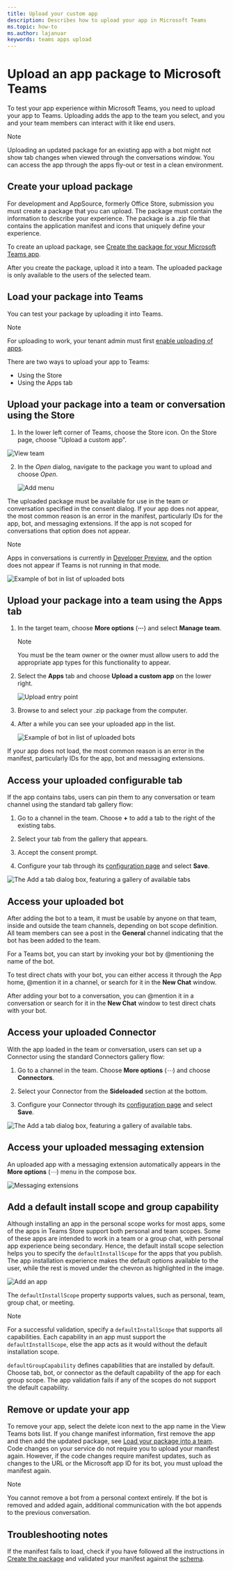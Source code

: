 ```yaml
---
title: Upload your custom app
description: Describes how to upload your app in Microsoft Teams
ms.topic: how-to
ms.author: lajanuar
keywords: teams apps upload
---
```

# Upload an app package to Microsoft Teams

To test your app experience within Microsoft Teams, you need to upload your app to Teams. Uploading adds the app to the team you select, and you and your team members can interact with it like end users.

> [!NOTE]
> Uploading an updated package for an existing app with a bot might not show tab changes when viewed through the conversations window. You can access the app through the apps fly-out or test in a clean environment.

## Create your upload package

For development and AppSource, formerly Office Store, submission you must create a package that you can upload. The package must contain the information to describe your experience. The package is a .zip file that contains the application manifest and icons that uniquely define your experience.

To create an upload package, see [Create the package for your Microsoft Teams app](../build-and-test/apps-package.md).

After you create the package, upload it into a team. The uploaded package is only available to the users of the selected team.

## Load your package into Teams

You can test your package by uploading it into Teams.

> [!NOTE]
> For uploading to work, your tenant admin must first [enable uploading of apps](/microsoftteams/admin-settings).

There are two ways to upload your app to Teams:

* Using the Store
* Using the Apps tab

## Upload your package into a team or conversation using the Store

1. In the lower left corner of Teams, choose the Store icon. On the Store page, choose "Upload a custom app".

  ![View team](../../assets/images/store-upload-a-custom-app2.png)

2. In the *Open* dialog, navigate to the package you want to upload and choose *Open*.

   ![Add menu](../../assets/images/NewappAddmenudropdown.png)

The uploaded package must be available for use in the team or conversation specified in the consent dialog. If your app does not appear, the most common reason is an error in the manifest, particularly IDs for the app, bot, and messaging extensions. If the app is not scoped for conversations that option does not appear.

>[!NOTE]
> Apps in conversations is currently in [Developer Preview](../../resources/dev-preview/developer-preview-intro.md), and the option does not appear if Teams is not running in that mode.

![Example of bot in list of uploaded bots](../../assets/images/botinlist.jpg)

## Upload your package into a team using the Apps tab

1. In the target team, choose **More options** (**&#8943;**) and select **Manage team**.

   > [!NOTE]
   > You must be the team owner or the owner must allow users to add the appropriate app types for this functionality to appear.

2. Select the **Apps** tab and choose **Upload a custom app** on the lower right.

   ![Upload entry point](../../assets/images/UploadACustomApp.png)

3. Browse to and select your .zip package from the computer.

4. After a while you can see your uploaded app in the list.

   ![Example of bot in list of uploaded bots](../../assets/images/botinlist.jpg)

If your app does not load, the most common reason is an error in the manifest, particularly IDs for the app, bot and messaging extensions.

## Access your uploaded configurable tab

If the app contains tabs, users can pin them to any conversation or team channel using the standard tab gallery flow:

1. Go to a channel in the team. Choose **+** to add a tab to the right of the existing tabs.

2. Select your tab from the gallery that appears.

3. Accept the consent prompt.

4. Configure your tab through its [configuration page](../../tabs/how-to/create-tab-pages/configuration-page.md) and select **Save**.

  ![The Add a tab dialog box, featuring a gallery of available tabs](../../assets/images/tab_gallery.png)

## Access your uploaded bot

After adding the bot to a team, it must be usable by anyone on that team, inside and outside the team channels, depending on bot scope definition. All team members can see a post in the **General** channel indicating that the bot has been added to the team.

For a Teams bot, you can start by invoking your bot by @mentioning the name of the bot.

To test direct chats with your bot, you can either access it through the App home, @mention it in a channel, or search for it in the **New Chat** window.

After adding your bot to a conversation, you can @mention it in a conversation or search for it in the **New Chat** window to test direct chats with your bot.

## Access your uploaded Connector

With the app loaded in the team or conversation, users can set up a Connector using the standard Connectors gallery flow:

1. Go to a channel in the team. Choose **More options** (*&#8943;*) and choose **Connectors**.

2. Select your Connector from the **Sideloaded** section at the bottom.

3. Configure your Connector through its [configuration page](../../webhooks-and-connectors/how-to/connectors-creating.md) and select **Save**.

  ![The Add a tab dialog box, featuring a gallery of available tabs.](../../assets/images/connector_gallery.png)

## Access your uploaded messaging extension

An uploaded app with a messaging extension automatically appears in the **More options** (*&#8943;*) menu in the compose box.

![Messaging extensions](../../assets/images/compose-extensions/cesampleapp.png)

## Add a default install scope and group capability

Although installing an app in the personal scope works for most apps, some of the apps in Teams Store support both personal and team scopes.
Some of these apps are intended to work in a team or a group chat, with personal app experience being secondary.
Hence, the default install scope selection helps you to specify the `defaultInstallScope` for the apps that you publish. The app installation experience makes the default options available to the user, while the rest is moved under the chevron as highlighted in the image.

![Add an app](../../assets/images/compose-extensions/addanapp.png)

The `defaultInstallScope` property supports values, such as personal, team, group chat, or meeting.

> [!NOTE]
> For a successful validation, specify a `defaultInstallScope` that supports all capabilities. Each capability in an app must support the `defaultInstallScope`, else the app acts as it would without the default installation scope.

`defaultGroupCapability` defines capabilities that are installed by default. Choose tab, bot, or connector as the default capability of the app for each group scope. The app validation fails if any of the scopes do not support the default capability.

## Remove or update your app

To remove your app, select the delete icon next to the app name in the View Teams bots list. If you change manifest information, first remove the app and then add the updated package, see [Load your package into a team](#load-your-package-into-teams). Code changes on your service do not require you to upload your manifest again. However, if the code changes require manifest updates, such as changes to the URL or the Microsoft app ID for its bot, you must upload the manifest again.

> [!NOTE]
> You cannot remove a bot from a personal context entirely. If the bot is removed and added again, additional communication with the bot appends to the previous conversation.

## Troubleshooting notes

If the manifest fails to load, check if you have followed all the instructions in [Create the package](../../concepts/build-and-test/apps-package.md) and validated your manifest against the [schema](../../resources/schema/manifest-schema.md).
